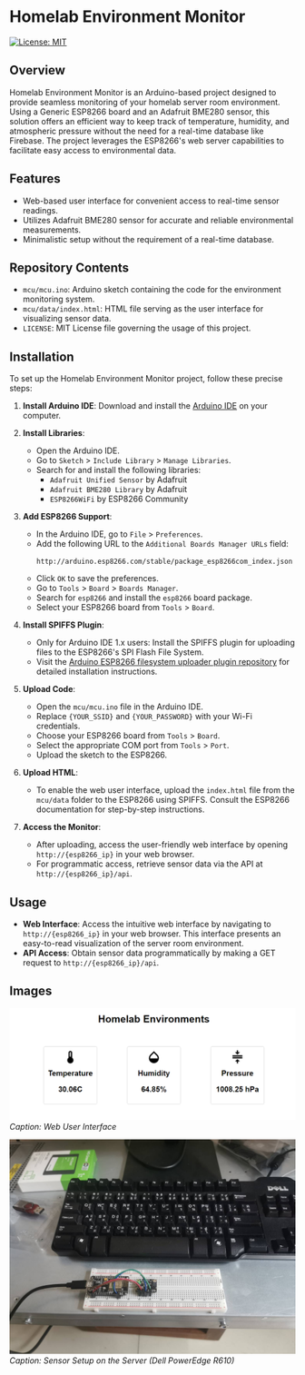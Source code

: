# Homelab Environment Monitor


[![License: MIT](https://img.shields.io/badge/License-MIT-yellow.svg)](https://opensource.org/licenses/MIT)


## Overview

Homelab Environment Monitor is an Arduino-based project designed to provide seamless monitoring of your homelab server room environment. Using a Generic ESP8266 board and an Adafruit BME280 sensor, this solution offers an efficient way to keep track of temperature, humidity, and atmospheric pressure without the need for a real-time database like Firebase. The project leverages the ESP8266's web server capabilities to facilitate easy access to environmental data.

## Features

- Web-based user interface for convenient access to real-time sensor readings.
- Utilizes Adafruit BME280 sensor for accurate and reliable environmental measurements.
- Minimalistic setup without the requirement of a real-time database.

## Repository Contents

- `mcu/mcu.ino`: Arduino sketch containing the code for the environment monitoring system.
- `mcu/data/index.html`: HTML file serving as the user interface for visualizing sensor data.
- `LICENSE`: MIT License file governing the usage of this project.


## Installation

To set up the Homelab Environment Monitor project, follow these precise steps:

1. **Install Arduino IDE**: Download and install the [Arduino IDE](https://www.arduino.cc/en/software) on your computer.

2. **Install Libraries**:
   - Open the Arduino IDE.
   - Go to `Sketch` > `Include Library` > `Manage Libraries`.
   - Search for and install the following libraries:
     - `Adafruit Unified Sensor` by Adafruit
     - `Adafruit BME280 Library` by Adafruit
     - `ESP8266WiFi` by ESP8266 Community

3. **Add ESP8266 Support**:
   - In the Arduino IDE, go to `File` > `Preferences`.
   - Add the following URL to the `Additional Boards Manager URLs` field:
     ```
     http://arduino.esp8266.com/stable/package_esp8266com_index.json
     ```
   - Click `OK` to save the preferences.
   - Go to `Tools` > `Board` > `Boards Manager`.
   - Search for `esp8266` and install the `esp8266` board package.
   - Select your ESP8266 board from `Tools` > `Board`.

4. **Install SPIFFS Plugin**:
   - Only for Arduino IDE 1.x users: Install the SPIFFS plugin for uploading files to the ESP8266's SPI Flash File System.
   - Visit the [Arduino ESP8266 filesystem uploader plugin repository](https://github.com/esp8266/arduino-esp8266fs-plugin) for detailed installation instructions.

5. **Upload Code**:
   - Open the `mcu/mcu.ino` file in the Arduino IDE.
   - Replace `{YOUR_SSID}` and `{YOUR_PASSWORD}` with your Wi-Fi credentials.
   - Choose your ESP8266 board from `Tools` > `Board`.
   - Select the appropriate COM port from `Tools` > `Port`.
   - Upload the sketch to the ESP8266.

6. **Upload HTML**:
   - To enable the web user interface, upload the `index.html` file from the `mcu/data` folder to the ESP8266 using SPIFFS. Consult the ESP8266 documentation for step-by-step instructions.

7. **Access the Monitor**:
   - After uploading, access the user-friendly web interface by opening `http://{esp8266_ip}` in your web browser.
   - For programmatic access, retrieve sensor data via the API at `http://{esp8266_ip}/api`.


## Usage

- **Web Interface**: Access the intuitive web interface by navigating to `http://{esp8266_ip}` in your web browser. This interface presents an easy-to-read visualization of the server room environment.
- **API Access**: Obtain sensor data programmatically by making a GET request to `http://{esp8266_ip}/api`.

## Images

![Screenshot](screenshot.png)
*Caption: Web User Interface*

![Setup](setup.jpg)
*Caption: Sensor Setup on the Server (Dell PowerEdge R610)*

